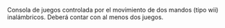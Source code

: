 Consola de juegos controlada por el movimiento de dos mandos (tipo wii) inalámbricos. Deberá contar con al menos dos juegos.